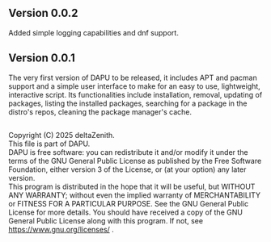 ## Version 0.0.2
Added simple logging capabilities and dnf support.
## Version 0.0.1
The very first version of DAPU to be released, it includes APT and pacman support and a simple user interface to make for an easy to use, lightweight, interactive script. Its functionalities include installation, removal, updating of packages, listing the installed packages, searching for a package in the distro's repos, cleaning the package manager's cache.
## 
Copyright (C) 2025 deltaZenith.  
This file is part of DAPU.  
DAPU is free software: you can redistribute it and/or modify it under the terms of the GNU General Public License as published by the Free Software Foundation, either version 3 of the License, or (at your option) any later version.  
This program is distributed in the hope that it will be useful, but WITHOUT ANY WARRANTY; without even the implied warranty of MERCHANTABILITY or FITNESS FOR A PARTICULAR PURPOSE. See the GNU General Public License for more details. You should have received a copy of the GNU General Public License along with this program. If not, see <https://www.gnu.org/licenses/> .
